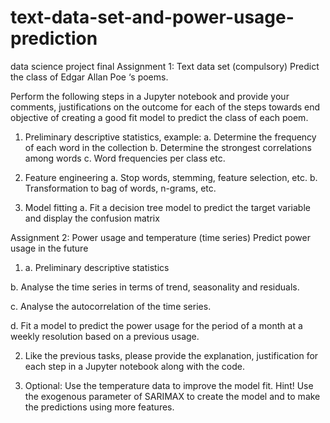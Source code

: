 # text-data-set-and-power-usage-prediction
data science project final 
Assignment 1: Text data set (compulsory)
Predict the class of Edgar Allan Poe ‘s poems.

Perform the following steps in a Jupyter notebook and provide your comments, justifications on the outcome for each of the steps towards end objective of creating a good fit model to predict the class of each poem.

1.	Preliminary descriptive statistics, example:
a.	Determine the frequency of each word in the collection
b.	Determine the strongest correlations among words
c.	Word frequencies per class etc.

2.	Feature engineering
a.	Stop words, stemming, feature selection, etc.
b.	Transformation to bag of words, n-grams, etc.

3.	Model fitting
a.	Fit a decision tree model to predict the target variable and display the confusion matrix


Assignment 2:     Power usage and temperature (time series)
Predict power usage in the future

1.	a. Preliminary descriptive statistics

b. Analyse the time series in terms of trend, seasonality and residuals.

c. Analyse the autocorrelation of the time series.

d. Fit a model to predict the power usage for the period of a month at a weekly resolution based on a previous usage. 

2.	Like the previous tasks, please provide the explanation, justification for each step in a Jupyter notebook along with the code.

3.	Optional: Use the temperature data to improve the model fit.
Hint! Use the exogenous parameter of SARIMAX to create the model and to make the predictions using more features. 

